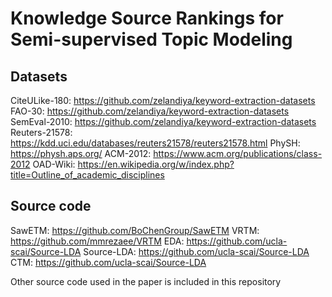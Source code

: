# Knowledge Source Rankings for Semi-supervised Topic Modeling

## Datasets

CiteULike-180: https://github.com/zelandiya/keyword-extraction-datasets
FAO-30: https://github.com/zelandiya/keyword-extraction-datasets
SemEval-2010: https://github.com/zelandiya/keyword-extraction-datasets
Reuters-21578: https://kdd.uci.edu/databases/reuters21578/reuters21578.html
PhySH: https://physh.aps.org/
ACM-2012: https://www.acm.org/publications/class-2012
OAD-Wiki: https://en.wikipedia.org/w/index.php?title=Outline_of_academic_disciplines
	
## Source code

SawETM: https://github.com/BoChenGroup/SawETM
VRTM: https://github.com/mmrezaee/VRTM
EDA: https://github.com/ucla-scai/Source-LDA
Source-LDA: https://github.com/ucla-scai/Source-LDA
CTM: https://github.com/ucla-scai/Source-LDA

Other source code used in the paper is included in this repository
